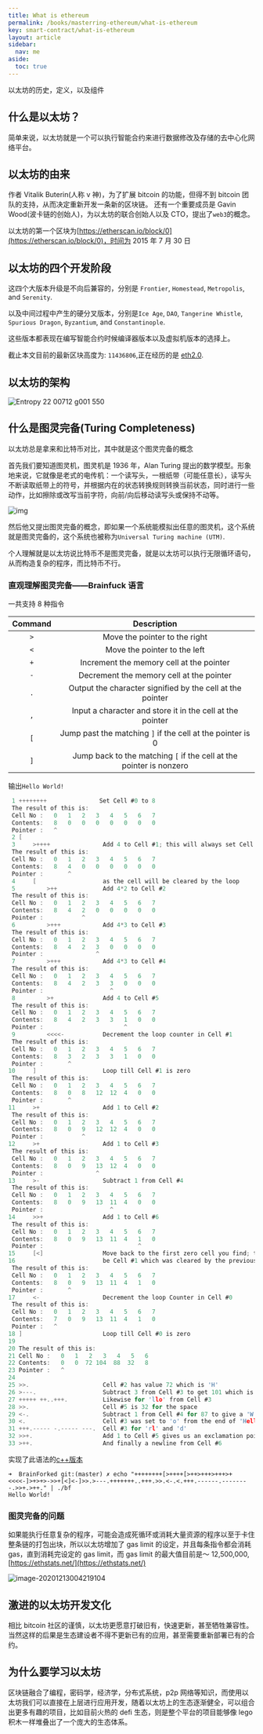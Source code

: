 ```yaml
---
title: What is ethereum
permalink: /books/masterring-ethereum/what-is-ethereum
key: smart-contract/what-is-ethereum
layout: article
sidebar:
  nav: me
aside:
  toc: true
---
```


以太坊的历史，定义，以及组件

<!--more-->

## 什么是以太坊？

简单来说，以太坊就是一个可以执行智能合约来进行数据修改及存储的去中心化网络平台。

## 以太坊的由来

作者 Vitalik Buterin(人称 v 神)，为了扩展 bitcoin 的功能，但得不到 bitcoin 团队的支持，从而决定重新开发一条新的区块链。
还有一个重要成员是 Gavin Wood(波卡链的创始人)，为以太坊的联合创始人以及 CTO，提出了`web3`的概念。

以太坊的第一个区块为[https://etherscan.io/block/0](https://etherscan.io/block/0)，时间为 2015 年 7 月 30 日

## 以太坊的四个开发阶段

这四个大版本升级是不向后兼容的，分别是 `Frontier`, `Homestead`, `Metropolis`, and `Serenity`.

以及中间过程中产生的硬分叉版本，分别是`Ice Age`, `DAO`, `Tangerine Whistle`, `Spurious Dragon`, `Byzantium`, and `Constantinople`.

这些版本都表现在编写智能合约时候编译器版本以及虚拟机版本的选择上。

截止本文目前的最新区块高度为: `11436806`,正在经历的是 [eth2.0](https://ethereum.org/en/eth2/).

## 以太坊的架构

![Entropy 22 00712 g001 550](../media/what-is-ethereum/entropy-22-00712-g001-550.jpg)

## 什么是图灵完备(Turing Completeness)

以太坊总是拿来和比特币对比，其中就是这个图灵完备的概念

首先我们要知道图灵机，图灵机是 1936 年，Alan Turing 提出的数学模型。形象地来说，它就像是老式的电传机：一个读写头，一根纸带（可能任意长），读写头不断读取纸带上的符号，并根据内在的状态转换规则转换当前状态，同时进行一些动作，比如擦除或改写当前字符，向前/向后移动读写头或保持不动等。

![img](../media/what-is-ethereum/v2-6de9485c62f82c7c1626236c10cd1ee5_1440w.jpg)

然后他又提出图灵完备的概念，即如果一个系统能模拟出任意的图灵机，这个系统就是图灵完备的，这个系统也被称为`Universal Turing machine (UTM)`.

个人理解就是以太坊说比特币不是图灵完备，就是以太坊可以执行无限循环语句，从而构造复杂的程序，而比特币不行。

### 直观理解图灵完备——Brainfuck 语言

一共支持 8 种指令

| Command |                             Description                             |
| :-----: | :-----------------------------------------------------------------: |
|   `>`   |                    Move the pointer to the right                    |
|   `<`   |                    Move the pointer to the left                     |
|   `+`   |              Increment the memory cell at the pointer               |
|   `-`   |              Decrement the memory cell at the pointer               |
|   `.`   |      Output the character signified by the cell at the pointer      |
|   `,`   |      Input a character and store it in the cell at the pointer      |
|   `[`   |     Jump past the matching `]` if the cell at the pointer is 0      |
|   `]`   | Jump back to the matching `[` if the cell at the pointer is nonzero |

输出`Hello World!`

```c
 1 ++++++++               Set Cell #0 to 8
 The result of this is:
 Cell No :   0   1   2   3   4   5   6   7
 Contents:   8   0   0   0   0   0   0   0
 Pointer :   ^
 2 [
 3     >++++               Add 4 to Cell #1; this will always set Cell #1 to 4
 The result of this is:
 Cell No :   0   1   2   3   4   5   6   7
 Contents:   8   4   0   0   0   0   0   0
 Pointer :       ^
 4     [                   as the cell will be cleared by the loop
 5         >++             Add 4*2 to Cell #2
 The result of this is:
 Cell No :   0   1   2   3   4   5   6   7
 Contents:   8   4   2   0   0   0   0   0
 Pointer :           ^
 6         >+++            Add 4*3 to Cell #3
 The result of this is:
 Cell No :   0   1   2   3   4   5   6   7
 Contents:   8   4   2   3   0   0   0   0
 Pointer :               ^
 7         >+++            Add 4*3 to Cell #4
 The result of this is:
 Cell No :   0   1   2   3   4   5   6   7
 Contents:   8   4   2   3   3   0   0   0
 Pointer :                   ^
 8         >+              Add 4 to Cell #5
 The result of this is:
 Cell No :   0   1   2   3   4   5   6   7
 Contents:   8   4   2   3   3   1   0   0
 Pointer :                       ^
 9         <<<<-           Decrement the loop counter in Cell #1
 The result of this is:
 Cell No :   0   1   2   3   4   5   6   7
 Contents:   8   3   2   3   3   1   0   0
 Pointer :       ^
10     ]                   Loop till Cell #1 is zero
 The result of this is:
 Cell No :   0   1   2   3   4   5   6   7
 Contents:   8   0   8   12  12  4   0   0
 Pointer :       ^
11     >+                  Add 1 to Cell #2
 The result of this is:
 Cell No :   0   1   2   3   4   5   6   7
 Contents:   8   0   9   12  12  4   0   0
 Pointer :           ^
12     >+                  Add 1 to Cell #3
 The result of this is:
 Cell No :   0   1   2   3   4   5   6   7
 Contents:   8   0   9   13  12  4   0   0
 Pointer :               ^
13     >-                  Subtract 1 from Cell #4
 The result of this is:
 Cell No :   0   1   2   3   4   5   6   7
 Contents:   8   0   9   13  11  4   0   0
 Pointer :                   ^
14     >>+                 Add 1 to Cell #6
 The result of this is:
 Cell No :   0   1   2   3   4   5   6   7
 Contents:   8   0   9   13  11  4   1   0
 Pointer :                           ^
15     [<]                 Move back to the first zero cell you find; this will
16                         be Cell #1 which was cleared by the previous loop
 The result of this is:
 Cell No :   0   1   2   3   4   5   6   7
 Contents:   8   0   9   13  11  4   1   0
 Pointer :       ^
17     <-                  Decrement the loop Counter in Cell #0
 The result of this is:
 Cell No :   0   1   2   3   4   5   6   7
 Contents:   7   0   9   13  11  4   1   0
 Pointer :   ^
18 ]                       Loop till Cell #0 is zero
19
20 The result of this is:
21 Cell No :   0   1   2   3   4   5   6
22 Contents:   0   0  72 104  88  32   8
23 Pointer :   ^
24
25 >>.                     Cell #2 has value 72 which is 'H'
26 >---.                   Subtract 3 from Cell #3 to get 101 which is 'e'
27 +++++ ++..+++.          Likewise for 'llo' from Cell #3
28 >>.                     Cell #5 is 32 for the space
29 <-.                     Subtract 1 from Cell #4 for 87 to give a 'W'
30 <.                      Cell #3 was set to 'o' from the end of 'Hello'
31 +++.----- -.----- ---.  Cell #3 for 'rl' and 'd'
32 >>+.                    Add 1 to Cell #5 gives us an exclamation point
33 >++.                    And finally a newline from Cell #6
```

实现了此语法的[c++版本](https://github.com/JohnCGriffin/BrainForked/)

```shell
➜  BrainForked git:(master) ✗ echo "++++++++[>++++[>++>+++>+++>+<<<<-]>+>+>->>+[<]<-]>>.>---.+++++++..+++.>>.<-.<.+++.------.--------.>>+.>++." | ./bf
Hello World!
```

### 图灵完备的问题

如果能执行任意复杂的程序，可能会造成死循环或消耗大量资源的程序以至于卡住整条链的打包出块，所以以太坊增加了 gas limit 的设定，并且每条指令都会消耗 gas，直到消耗完设定的 gas limit，而 gas limit 的最大值目前是～ 12,500,000, [https://ethstats.net/](https://ethstats.net/)

![image-20201213004219104](../media/what-is-ethereum/image-20201213004219104.png)

## 激进的以太坊开发文化

相比 bitcoin 社区的谨慎，以太坊更愿意打破旧有，快速更新，甚至牺牲兼容性。当然这样的后果是生态建设者不得不更新已有的应用，甚至需要重新部署已有的合约。

## 为什么要学习以太坊

区块链融合了编程，密码学，经济学，分布式系统，p2p 网络等知识，而使用以太坊我们可以直接在上层进行应用开发，随着以太坊上的生态逐渐健全，可以组合出更多有趣的项目，比如目前火热的 defi 生态，则是整个平台的项目能够像 lego 积木一样堆叠出了一个庞大的生态体系。
